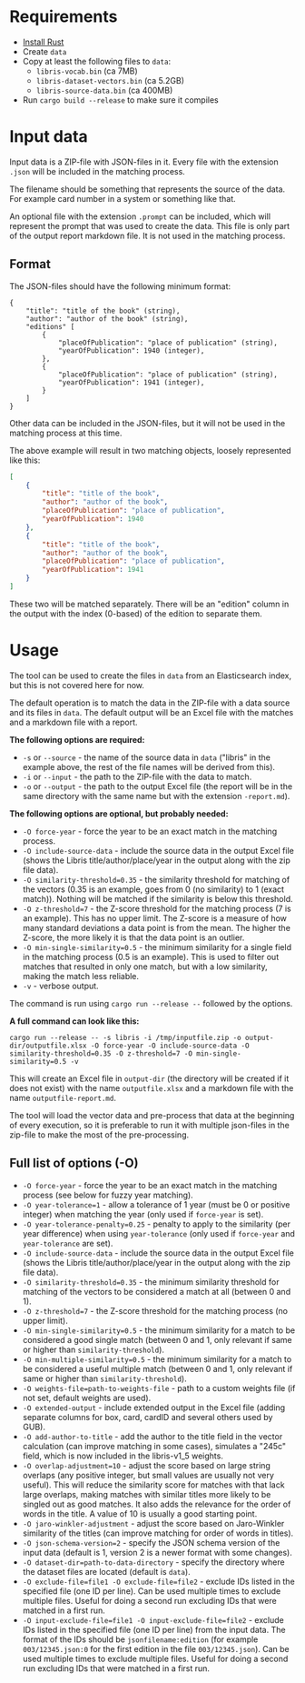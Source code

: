 # Requirements

* [Install Rust](https://www.rust-lang.org/tools/install)
* Create `data`
* Copy at least the following files to `data`:
    * `libris-vocab.bin` (ca 7MB)
    * `libris-dataset-vectors.bin` (ca 5.2GB)
    * `libris-source-data.bin` (ca 400MB)
* Run `cargo build --release` to make sure it compiles

# Input data
Input data is a ZIP-file with JSON-files in it. Every file with the extension `.json` will be included in the matching process.

The filename should be something that represents the source of the data. For example card number in a system or something like that.

An optional file with the extension `.prompt` can be included, which will represent the prompt that was used to create the data. This file is only part of the output report markdown file. It is not used in the matching process.

## Format
The JSON-files should have the following minimum format:

```
{
    "title": "title of the book" (string),
    "author": "author of the book" (string),
    "editions" [
        {
            "placeOfPublication": "place of publication" (string),
            "yearOfPublication": 1940 (integer),
        },
        {
            "placeOfPublication": "place of publication" (string),
            "yearOfPublication": 1941 (integer),
        }
    ]
}
```

Other data can be included in the JSON-files, but it will not be used in the matching process at this time.

The above example will result in two matching objects, loosely represented like this:

```json
[
    {
        "title": "title of the book",
        "author": "author of the book",
        "placeOfPublication": "place of publication",
        "yearOfPublication": 1940
    },
    {
        "title": "title of the book",
        "author": "author of the book",
        "placeOfPublication": "place of publication",
        "yearOfPublication": 1941
    }
]
```

These two will be matched separately. There will be an "edition" column in the output with the index (0-based) of the edition to separate them.

# Usage

The tool can be used to create the files in `data` from an Elasticsearch index, but this is not covered here for now.

The default operation is to match the data in the ZIP-file with a data source and its files in `data`. The default output will be an Excel file with the matches and a markdown file with a report.

**The following options are required:**

* `-s` or `--source` - the name of the source data in `data` ("libris" in the example above, the rest of the file names will be derived from this).
* `-i` or `--input` - the path to the ZIP-file with the data to match.
* `-o` or `--output` - the path to the output Excel file (the report will be in the same directory with the same name but with the extension `-report.md`).

**The following options are optional, but probably needed:**

* `-O force-year` - force the year to be an exact match in the matching process.
* `-O include-source-data` - include the source data in the output Excel file (shows the Libris title/author/place/year in the output along with the zip file data).
* `-O similarity-threshold=0.35` - the similarity threshold for matching of the vectors (0.35 is an example, goes from 0 (no similarity) to 1 (exact match)). Nothing will be matched if the similarity is below this threshold.
* `-O z-threshold=7` - the Z-score threshold for the matching process (7 is an example). This has no upper limit. The Z-score is a measure of how many standard deviations a data point is from the mean. The higher the Z-score, the more likely it is that the data point is an outlier.
* `-O min-single-similarity=0.5` - the minimum similarity for a single field in the matching process (0.5 is an example). This is used to filter out matches that resulted in only one match, but with a low similarity, making the match less reliable.
* `-v` - verbose output.

The command is run using `cargo run --release --` followed by the options.

**A full command can look like this:**
```
cargo run --release -- -s libris -i /tmp/inputfile.zip -o output-dir/outputfile.xlsx -O force-year -O include-source-data -O similarity-threshold=0.35 -O z-threshold=7 -O min-single-similarity=0.5 -v
```

This will create an Excel file in `output-dir` (the directory will be created if it does not exist) with the name `outputfile.xlsx` and a markdown file with the name `outputfile-report.md`.

The tool will load the vector data and pre-process that data at the beginning of every execution, so it is preferable to run it with multiple json-files in the zip-file to make the most of the pre-processing.

## Full list of options (-O)
* `-O force-year` - force the year to be an exact match in the matching process (see below for fuzzy year matching).
* `-O year-tolerance=1` - allow a tolerance of 1 year (must be 0 or positive integer) when matching the year (only used if `force-year` is set).
* `-O year-tolerance-penalty=0.25` - penalty to apply to the similarity (per year difference) when using `year-tolerance` (only used if `force-year` and `year-tolerance` are set).
* `-O include-source-data` - include the source data in the output Excel file (shows the Libris title/author/place/year in the output along with the zip file data).
* `-O similarity-threshold=0.35` - the minimum similarity threshold for matching of the vectors to be considered a match at all (between 0 and 1).
* `-O z-threshold=7` - the Z-score threshold for the matching process (no upper limit).
* `-O min-single-similarity=0.5` - the minimum similarity for a match to be considered a good single match (between 0 and 1, only relevant if same or higher than `similarity-threshold`).
* `-O min-multiple-similarity=0.5` - the minimum similarity for a match to be considered a useful multiple match (between 0 and 1, only relevant if same or higher than `similarity-threshold`). 
* `-O weights-file=path-to-weights-file` - path to a custom weights file (if not set, default weights are used).
* `-O extended-output` - include extended output in the Excel file (adding separate columns for box, card, cardID and several others used by GUB).
* `-O add-author-to-title` - add the author to the title field in the vector calculation (can improve matching in some cases), simulates a "245c" field, which is now included in the libris-v1_5 weights.
* `-O overlap-adjustment=10` - adjust the score based on large string overlaps (any positive integer, but small values are usually not very useful). This will reduce the similarity score for matches with that lack large overlaps, making matches with similar titles more likely to be singled out as good matches. It also adds the relevance for the order of words in the title. A value of 10 is usually a good starting point.
* `-O jaro-winkler-adjustment` - adjust the score based on Jaro-Winkler similarity of the titles (can improve matching for order of words in titles).
* `-O json-schema-version=2` - specify the JSON schema version of the input data (default is 1, version 2 is a newer format with some changes).
* `-O dataset-dir=path-to-data-directory` - specify the directory where the dataset files are located (default is `data`).
* `-O exclude-file=file1 -O exclude-file=file2` - exclude IDs listed in the specified file (one ID per line). Can be used multiple times to exclude multiple files. Useful for doing a second run excluding IDs that were matched in a first run.
* `-O input-exclude-file=file1 -O input-exclude-file=file2` - exclude IDs listed in the specified file (one ID per line) from the input data. The format of the IDs should be `jsonfilename:edition` (for example `003/12345.json:0` for the first edition in the file `003/12345.json`). Can be used multiple times to exclude multiple files. Useful for doing a second run excluding IDs that were matched in a first run.
